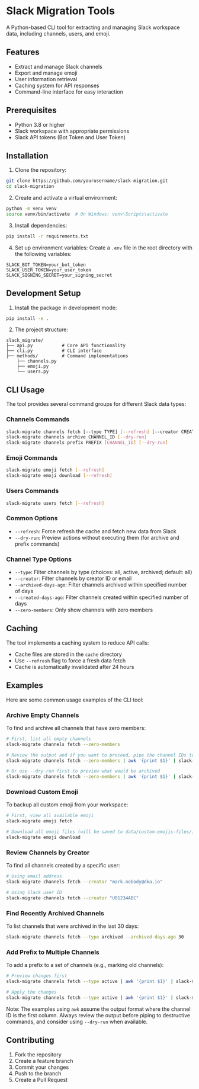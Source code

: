 # Slack Migration Tools

A Python-based CLI tool for extracting and managing Slack workspace data, including channels, users, and emoji.

## Features

- Extract and manage Slack channels
- Export and manage emoji
- User information retrieval
- Caching system for API responses
- Command-line interface for easy interaction

## Prerequisites

- Python 3.8 or higher
- Slack workspace with appropriate permissions
- Slack API tokens (Bot Token and User Token)

## Installation

1. Clone the repository:
```bash
git clone https://github.com/yourusername/slack-migration.git
cd slack-migration
```

2. Create and activate a virtual environment:
```bash
python -m venv venv
source venv/bin/activate  # On Windows: venv\Scripts\activate
```

3. Install dependencies:
```bash
pip install -r requirements.txt
```

4. Set up environment variables:
Create a `.env` file in the root directory with the following variables:
```
SLACK_BOT_TOKEN=your_bot_token
SLACK_USER_TOKEN=your_user_token
SLACK_SIGNING_SECRET=your_signing_secret
```

## Development Setup

1. Install the package in development mode:
```bash
pip install -e .
```

2. The project structure:
```
slack_migrate/
├── api.py           # Core API functionality
├── cli.py           # CLI interface
├── methods/         # Command implementations
    ├── channels.py
    ├── emoji.py
    └── users.py

```

## CLI Usage

The tool provides several command groups for different Slack data types:

### Channels Commands

```bash
slack-migrate channels fetch [--type TYPE] [--refresh] [--creator CREATOR] [--archived-days-ago DAYS] [--created-days-ago DAYS] [--zero-members]
slack-migrate channels archive CHANNEL_ID [--dry-run]
slack-migrate channels prefix PREFIX [CHANNEL_ID] [--dry-run]
```

### Emoji Commands

```bash
slack-migrate emoji fetch [--refresh]
slack-migrate emoji download [--refresh]
```

### Users Commands

```bash
slack-migrate users fetch [--refresh]
```

### Common Options

- `--refresh`: Force refresh the cache and fetch new data from Slack
- `--dry-run`: Preview actions without executing them (for archive and prefix commands)

### Channel Type Options
- `--type`: Filter channels by type (choices: all, active, archived; default: all)
- `--creator`: Filter channels by creator ID or email
- `--archived-days-ago`: Filter channels archived within specified number of days
- `--created-days-ago`: Filter channels created within specified number of days
- `--zero-members`: Only show channels with zero members

## Caching

The tool implements a caching system to reduce API calls:
- Cache files are stored in the `cache` directory
- Use `--refresh` flag to force a fresh data fetch
- Cache is automatically invalidated after 24 hours

## Examples

Here are some common usage examples of the CLI tool:

### Archive Empty Channels
To find and archive all channels that have zero members:

```bash
# First, list all empty channels
slack-migrate channels fetch --zero-members

# Review the output and if you want to proceed, pipe the channel IDs to archive
slack-migrate channels fetch --zero-members | awk '{print $1}' | slack-migrate channels archive

# Or use --dry-run first to preview what would be archived
slack-migrate channels fetch --zero-members | awk '{print $1}' | slack-migrate channels archive --dry-run
```

### Download Custom Emoji
To backup all custom emoji from your workspace:

```bash
# First, view all available emoji
slack-migrate emoji fetch

# Download all emoji files (will be saved to data/custom-emojis-files/)
slack-migrate emoji download
```

### Review Channels by Creator
To find all channels created by a specific user:

```bash
# Using email address
slack-migrate channels fetch --creator "mark.nobody@dka.io"

# Using Slack user ID
slack-migrate channels fetch --creator "U01234ABC"
```

### Find Recently Archived Channels
To list channels that were archived in the last 30 days:

```bash
slack-migrate channels fetch --type archived --archived-days-ago 30
```

### Add Prefix to Multiple Channels
To add a prefix to a set of channels (e.g., marking old channels):

```bash
# Preview changes first
slack-migrate channels fetch --type active | awk '{print $1}' | slack-migrate channels prefix archived --dry-run

# Apply the changes
slack-migrate channels fetch --type active | awk '{print $1}' | slack-migrate channels prefix archived
```

Note: The examples using `awk` assume the output format where the channel ID is the first column. Always review the output before piping to destructive commands, and consider using `--dry-run` when available.

## Contributing

1. Fork the repository
2. Create a feature branch
3. Commit your changes
4. Push to the branch
5. Create a Pull Request